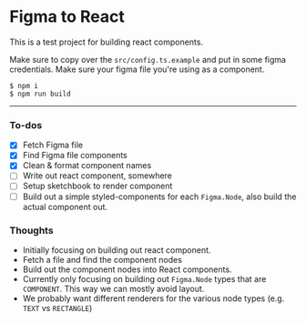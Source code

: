 # Figma to React

This is a test project for building react components.

Make sure to copy over the `src/config.ts.example` and put in some figma credentials. Make sure your figma file you're using as a component.

```
$ npm i
$ npm run build
```

---

### To-dos

- [x] Fetch Figma file
- [x] Find Figma file components
- [x] Clean & format component names
- [ ] Write out react component, somewhere
- [ ] Setup sketchbook to render component
- [ ] Build out a simple styled-components for each `Figma.Node`, also build the actual component out.

### Thoughts

- Initially focusing on building out react component.
- Fetch a file and find the component nodes
- Build out the component nodes into React components.
- Currently only focusing on building out `Figma.Node` types that are `COMPONENT`. This way we can mostly avoid layout.
- We probably want different renderers for the various node types (e.g. `TEXT` vs `RECTANGLE`)

